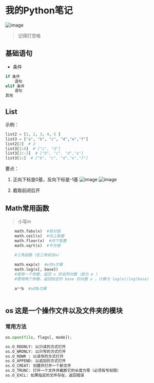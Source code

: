 # 我的Python笔记
![image](https://i0.hdslb.com/bfs/article/fc67ed65ab9c1cf033158857d4a6db9e993446dc.jpg)
> 记得打空格
## 基础语句
- 条件
```python
if 条件
    语句
elif 条件
    语句
其他
```
## List
示例：
```python
list2 = [1, 2, 3, 4, 5 ]
list3 = ["a", "b", "c", "d","e","f"]
list2[2]  # 2
list3[2:4]  # ["c", "d"] 
list3[1:-2]  # ["b", "c", "d","e"]
list3[1:]  # ["b", "c", "d","e","f"]
```
要点：
1. 正向下标是0基，反向下标是-1基
![image](https://www.runoob.com/wp-content/uploads/2014/05/positive-indexes-1.png)
![image](https://www.runoob.com/wp-content/uploads/2014/05/negative-indexes.png)

2. 截取前闭后开

## Math常用函数
> 小写m
```python
    math.fabs(x)  #绝对值
    math.ceil(x)  #向上取整
    math.floor(x)  #向下取整
    math.sqrt(x)  #平方根
    
    #三角函数（反三角前加a）
    
    math.exp(x)  #e的x次幂
    math.log(x[, base])
    #使用一个参数，返回 x 的自然对数（底为 e ）
    #使用两个参数，返回给定的 base 的对数 x ，计算为 log(x)/log(base)
    
    a**b  #a的b次幂
    
```
## os 这是一个操作文件以及文件夹的模块
### 常用方法
```python
os.open(file, flags[, mode]);

os.O_RDONLY: 以只读的方式打开
os.O_WRONLY: 以只写的方式打开
os.O_RDWR : 以读写的方式打开
os.O_APPEND: 以追加的方式打开
os.O_CREAT: 创建并打开一个新文件
os.O_TRUNC: 打开一个文件并截断它的长度为零（必须有写权限）
os.O_EXCL: 如果指定的文件存在，返回错误
```


